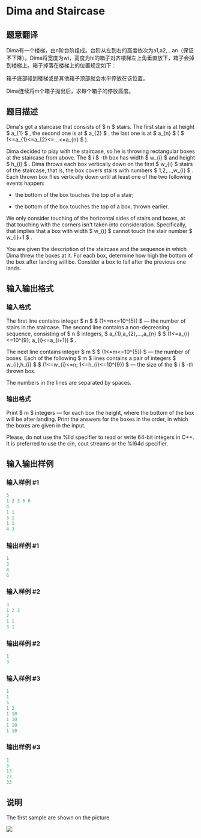 # Dima and Staircase

## 题意翻译

Dima有一个楼梯，由n阶台阶组成。台阶从左到右的高度依次为a1,a2,…an（保证不下降）。Dima将宽度为wi，高度为hi的箱子对齐楼梯左上角垂直放下，箱子会掉到楼梯上。箱子掉落在楼梯上的位置规定如下：

箱子底部碰到楼梯或是其他箱子顶部就会水平停放在该位置。

Dima连续将m个箱子抛出后，求每个箱子的停放高度。

## 题目描述

Dima's got a staircase that consists of $ n $ stairs. The first stair is at height $ a_{1} $ , the second one is at $ a_{2} $ , the last one is at $ a_{n} $ ( $ 1<=a_{1}<=a_{2}<=...<=a_{n} $ ).

Dima decided to play with the staircase, so he is throwing rectangular boxes at the staircase from above. The $ i $ -th box has width $ w_{i} $ and height $ h_{i} $ . Dima throws each box vertically down on the first $ w_{i} $ stairs of the staircase, that is, the box covers stairs with numbers $ 1,2,...,w_{i} $ . Each thrown box flies vertically down until at least one of the two following events happen:

- the bottom of the box touches the top of a stair;

- the bottom of the box touches the top of a box, thrown earlier.

We only consider touching of the horizontal sides of stairs and boxes, at that touching with the corners isn't taken into consideration. Specifically, that implies that a box with width $ w_{i} $ cannot touch the stair number $ w_{i}+1 $ .

You are given the description of the staircase and the sequence in which Dima threw the boxes at it. For each box, determine how high the bottom of the box after landing will be. Consider a box to fall after the previous one lands.

## 输入输出格式

### 输入格式

The first line contains integer $ n $ $ (1<=n<=10^{5}) $ — the number of stairs in the staircase. The second line contains a non-decreasing sequence, consisting of $ n $ integers, $ a_{1},a_{2},...,a_{n} $ $ (1<=a_{i}<=10^{9}; a_{i}<=a_{i+1}) $ .

The next line contains integer $ m $ $ (1<=m<=10^{5}) $ — the number of boxes. Each of the following $ m $ lines contains a pair of integers $ w_{i},h_{i} $ $ (1<=w_{i}<=n; 1<=h_{i}<=10^{9}) $ — the size of the $ i $ -th thrown box.

The numbers in the lines are separated by spaces.

### 输出格式

Print $ m $ integers — for each box the height, where the bottom of the box will be after landing. Print the answers for the boxes in the order, in which the boxes are given in the input.

Please, do not use the %lld specifier to read or write 64-bit integers in C++. It is preferred to use the cin, cout streams or the %I64d specifier.

## 输入输出样例

### 输入样例 #1

```cpp
5
1 2 3 6 6
4
1 1
3 1
1 1
4 3

```
### 输出样例 #1

```cpp
1
3
4
6

```
### 输入样例 #2

```cpp
3
1 2 3
2
1 1
3 1

```
### 输出样例 #2

```cpp
1
3

```
### 输入样例 #3

```cpp
1
1
5
1 2
1 10
1 10
1 10
1 10

```
### 输出样例 #3

```cpp
1
3
13
23
33

```
## 说明

The first sample are shown on the picture.

![](https://cdn.luogu.com.cn/upload/vjudge_pic/CF272C/141a6409b5823a4a8bdecfcecc6a55967701b504.png)

